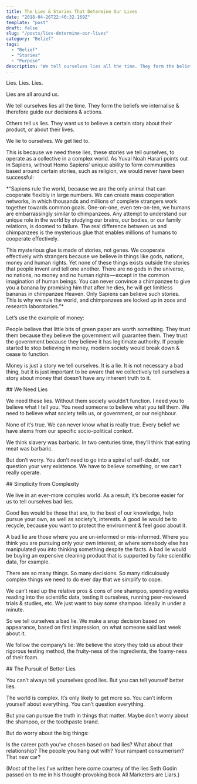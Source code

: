 ```yaml
---
title: The Lies & Stories That Determine Our Lives
date: "2018-04-26T22:40:32.169Z"
template: "post"
draft: false
slug: "/posts/lies-determine-our-lives"
category: "Belief"
tags:
  - "Belief"
  - "Stories"
  - "Purpose"
description: "We tell ourselves lies all the time. They form the beliefs we internalise & therefore guide our decisions & actions."
---
```


Lies. Lies. Lies.

Lies are all around us.

We tell ourselves lies all the time. They form the beliefs we internalise & therefore guide our decisions & actions.

Others tell us lies. They want us to believe a certain story about their product, or about their lives.

We lie to ourselves. We get lied to.


This is because we need these lies, these stories we tell ourselves, to operate as a collective in a complex world. As Yuval Noah Harari points out in Sapiens, without Homo Sapiens’ unique ability to form communities based around certain stories, such as religion, we would never have been successful:

*“Sapiens rule the world, because we are the only animal that can cooperate flexibly in large numbers. We can create mass cooperation networks, in which thousands and millions of complete strangers work together towards common goals. One-on-one, even ten-on-ten, we humans are embarrassingly similar to chimpanzees. Any attempt to understand our unique role in the world by studying our brains, our bodies, or our family relations, is doomed to failure. The real difference between us and chimpanzees is the mysterious glue that enables millions of humans to cooperate effectively.

This mysterious glue is made of stories, not genes. We cooperate effectively with strangers because we believe in things like gods, nations, money and human rights. Yet none of these things exists outside the stories that people invent and tell one another. There are no gods in the universe, no nations, no money and no human rights — except in the common imagination of human beings. You can never convince a chimpanzee to give you a banana by promising him that after he dies, he will get limitless bananas in chimpanzee Heaven. Only Sapiens can believe such stories. This is why we rule the world, and chimpanzees are locked up in zoos and research laboratories.”*

Let’s use the example of money:

People believe that little bits of green paper are worth something. They trust them because they believe the government will guarantee them. They trust the government because they believe it has legitimate authority. If people started to stop believing in money, modern society would break down & cease to function.

Money is just a story we tell ourselves. It is a lie. It is not necessary a bad thing, but it is just important to be aware that we collectively tell ourselves a story about money that doesn’t have any inherent truth to it.

## We Need Lies

We need these lies. Without them society wouldn’t function. I need you to believe what I tell you. You need someone to believe what you tell them. We need to believe what society tells us, or government, or our neighbour.

None of it’s true. We can never know what is really true. Every belief we have stems from our specific socio-political context.

We think slavery was barbaric. In two centuries time, they’ll think that eating meat was barbaric.

But don’t worry. You don’t need to go into a spiral of self-doubt, nor question your very existence. We have to believe something, or we can’t really operate.

## Simplicity from Complexity

We live in an ever-more complex world. As a result, it’s become easier for us to tell ourselves bad lies.

Good lies would be those that are, to the best of our knowledge, help pursue your own, as well as society’s, interests. A good lie would be to recycle, because you want to protect the environment & feel good about it.

A bad lie are those where you are un-informed or mis-informed. Where you think you are pursuing only your own interest, or where somebody else has manipulated you into thinking something despite the facts. A bad lie would be buying an expensive cleaning product that is supported by fake scientific data, for example.

There are so many things. So many decisions. So many ridiculously complex things we need to do ever day that we simplify to cope.

We can’t read up the relative pros & cons of one shampoo, spending weeks reading into the scientific data, testing it ourselves, running peer-reviewed trials & studies, etc. We just want to buy some shampoo. Ideally in under a minute.

So we tell ourselves a bad lie. We make a snap decision based on appearance, based on first impression, on what someone said last week about it.

We follow the company’s lie: We believe the story they told us about their rigorous testing method, the fruity-ness of the ingredients, the foamy-ness of their foam.


## The Pursuit of Better Lies

You can’t always tell yourselves good lies. But you can tell yourself better lies.

The world is complex. It’s only likely to get more so. You can’t inform yourself about everything. You can’t question everything.

But you can pursue the truth in things that matter. Maybe don’t worry about the shampoo, or the toothpaste brand.

But do worry about the big things:

Is the career path you’ve chosen based on bad lies?
What about that relationship?
The people you hang out with?
Your rampant consumerism?
That new car?

(Most of the lies I’ve written here come courtesy of the lies Seth Godin passed on to me in his thought-provoking book All Marketers are Liars.)

